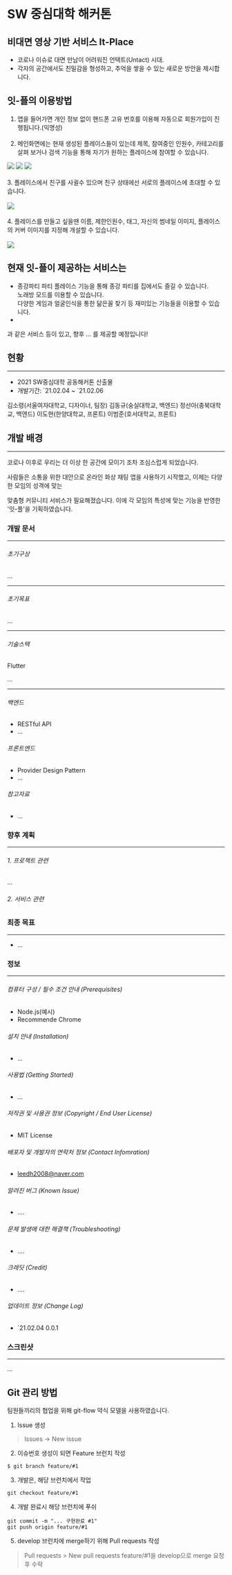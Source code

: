 # SW 중심대학 해커톤
## 비대면 영상 기반 서비스 It-Place
- 코로나 이슈로 대면 만남이 어려워진 언택트(Untact) 시대.<br>
- 각자의 공간에서도 친밀감을 형성하고, 추억을 쌓을 수 있는 새로운 방안을 제시합니다.<br>

## 잇-플의 이용방법
1. 앱을 들어가면 개인 정보 없이 핸드폰 고유 번호를 이용해 자동으로 회원가입이 진행됩니다.(익명성)<br><br>
2. 메인화면에는 현재 생성된 플레이스들이 있는데 제목, 참여중인 인원수, 카테고리를 살펴 보거나 검색 기능을 통해 자기가 원하는 플레이스에 참여할 수 있습니다.<br>
<div>
<img src="https://user-images.githubusercontent.com/69130921/107082270-4a103c00-6837-11eb-93d0-16e004cc830b.PNG">
<img src="https://user-images.githubusercontent.com/69130921/107082545-ad9a6980-6837-11eb-82d0-984d6837b168.PNG">
<img src="https://user-images.githubusercontent.com/69130921/107082885-2e596580-6838-11eb-9571-c8f91670351a.PNG"><br>
 </div><br>
3. 플레이스에서 친구를 사귈수 있으며 친구 상태에선 서로의 플레이스에 초대할 수 있습니다.<br><br>
<img src="https://user-images.githubusercontent.com/69130921/107082961-44ffbc80-6838-11eb-9ea5-0eae9d4319fa.PNG"><br><br>
4. 플레이스를 만들고 싶을땐 이름, 제한인원수, 태그, 자신의 썸네일 이미지, 플레이스의 커버 이미지를 지정해 개설할 수 있습니다.<br><br>
<img src="https://user-images.githubusercontent.com/69130921/107083209-a6279000-6838-11eb-9e5c-00c48429b2e3.PNG"><br<br>
 
## 현재 잇-플이 제공하는 서비스는
- 종강파티
  파티 플레이스 기능을 통해 종강 파티를 집에서도 즐길 수 있습니다.<br>
  노래방 모드를 이용할 수 있습니다.<br>
  다양한 게임과 얼굴인식을 통한 닮은꼴 찾기 등 재미있는 기능들을 이용할 수 있습니다.<br>
-
과 같은 서비스 등이 있고, 향후 ... 를 제공할 예정입니다!

## 현황
---
- 2021 SW중심대학 공동해커톤 산출물
- 개발기간: \`21.02.04 ~ \`21.02.06

김소령(서울여자대학교, 디자이너, 팀장)
김동규(숭실대학교, 백엔드)
정선아(충북대학교, 백엔드)
이도현(한양대학교, 프론트)
이범준(호서대학교, 프론트)

## 개발 배경
---
코로나 이후로 우리는 더 이상 한 공간에 모이기 조차 조심스럽게 되었습니다.

사람들은 소통을 위한 대안으로 온라인 화상 채팅 앱을 사용하기 시작했고, 이제는 다양한 모임의 성격에 맞는

맞춤형 커뮤니티 서비스가 필요해졌습니다. 이에 각 모임의 특성에 맞는 기능을 반영한 '잇-플'을 기획하였습니다.

### 개발 문서
---
###### 초기구상
...

---

###### 초기목표
...

---

###### 기술스택
Flutter

...

---

###### 백엔드
- RESTful API
- ...

###### 프론트엔드
- Provider Design Pattern
- ...

###### 참고자료
- ...


### 향후 계획
---
###### 1. 프로젝트 관련
...

###### 2. 서비스 관련

### 최종 목표
---
- ...

### 정보
---
###### 컴퓨터 구성 / 필수 조건 안내 (Prerequisites)
- Node.js(예시)
- Recommende Chrome

###### 설치 안내 (Installation)
- ...
###### 사용법 (Getting Started)
- ...
###### 저작권 및 사용권 정보 (Copyright / End User License)
- MIT License

###### 배포자 및 개발자의 연락처 정보 (Contact Infomration)
- leedh2008@naver.com
###### 알려진 버그 (Known Issue)
- ....
###### 문제 발생에 대한 해결책 (Troubleshooting)
- ....
###### 크레딧 (Credit)
- ....
###### 업데이트 정보 (Change Log)
- `21.02.04 0.0.1

### 스크린샷
---
...

## Git 관리 방법

팀원들끼리의 협업을 위해 git-flow 약식 모델을 사용하였습니다.

1. Issue 생성
> Issues -> New issue

2. 이슈번호 생성이 되면 Feature 브런치 작성
```
$ git branch feature/#1
```

3. 개발은, 해당 브런치에서 작업
```
git checkout feature/#1
```

4. 개발 완료시 해당 브런치에 푸쉬
```
git commit -m "... 구현완료 #1"
git push origin feature/#1
```

5. develop 브런치에 merge하기 위해 Pull requests 작성 

> Pull requests > New pull requests 
feature/#1을 develop으로 merge 요청 후 수락

